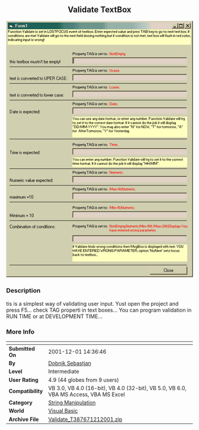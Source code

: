﻿<div align="center">

## Validate TextBox

<img src="PIC2001121850318943.gif">
</div>

### Description

tis is a simplest way of validating user input. Yust open the project and press F5... check TAG properti in text boxes... You can program validation in RUN TIME or at DEVELOPMENT TIME...
 
### More Info
 


<span>             |<span>
---                |---
**Submitted On**   |2001-12-01 14:36:46
**By**             |[Dobnik Sebastjan](https://github.com/Planet-Source-Code/PSCIndex/blob/master/ByAuthor/dobnik-sebastjan.md)
**Level**          |Intermediate
**User Rating**    |4.9 (44 globes from 9 users)
**Compatibility**  |VB 3\.0, VB 4\.0 \(16\-bit\), VB 4\.0 \(32\-bit\), VB 5\.0, VB 6\.0, VBA MS Access, VBA MS Excel
**Category**       |[String Manipulation](https://github.com/Planet-Source-Code/PSCIndex/blob/master/ByCategory/string-manipulation__1-5.md)
**World**          |[Visual Basic](https://github.com/Planet-Source-Code/PSCIndex/blob/master/ByWorld/visual-basic.md)
**Archive File**   |[Validate\_T387671212001\.zip](https://github.com/Planet-Source-Code/dobnik-sebastjan-validate-textbox__1-29374/archive/master.zip)








